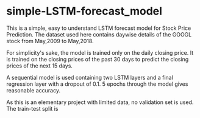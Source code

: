 # simple-LSTM-forecast_model
This is a simple, easy to understand LSTM forecast model for Stock Price Prediction. The dataset used here contains daywise details of the GOOGL stock  from May,2009 to May,2018. 


For simplicity's sake, the model is trained only on the daily closing price. It is trained on the closing prices of the past 30 days to predict the closing prices of the next 15 days.

A sequential model is used containing two LSTM layers and a final regression layer with a dropout of 0.1. 5 epochs through the model gives reasonable accuracy. 


As this is an elementary project with limited data, no validation set is used. The train-test split is
